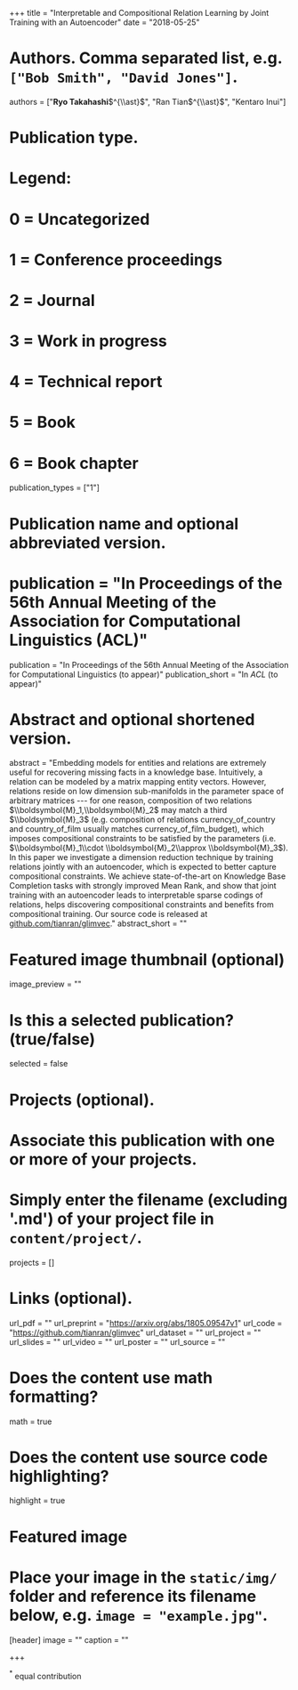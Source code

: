 +++
title = "Interpretable and Compositional Relation Learning by Joint Training with an Autoencoder"
date = "2018-05-25"

# Authors. Comma separated list, e.g. `["Bob Smith", "David Jones"]`.
authors = ["**Ryo Takahashi**$^{\\ast}$", "Ran Tian$^{\\ast}$", "Kentaro Inui"]

# Publication type.
# Legend:
# 0 = Uncategorized
# 1 = Conference proceedings
# 2 = Journal
# 3 = Work in progress
# 4 = Technical report
# 5 = Book
# 6 = Book chapter
publication_types = ["1"]

# Publication name and optional abbreviated version.
# publication = "In Proceedings of the 56th Annual Meeting of the Association for Computational Linguistics (ACL)"
publication = "In Proceedings of the 56th Annual Meeting of the Association for Computational Linguistics (to appear)"
publication_short = "In *ACL* (to appear)"

# Abstract and optional shortened version.
abstract = "Embedding models for entities and relations are extremely useful for recovering missing facts in a knowledge base. Intuitively, a relation can be modeled by a matrix mapping entity vectors. However, relations reside on low dimension sub-manifolds in the parameter space of arbitrary matrices --- for one reason, composition of two relations $\\boldsymbol{M}_1,\\boldsymbol{M}_2$ may match a third $\\boldsymbol{M}_3$ (e.g. composition of relations currency_of_country and country_of_film usually matches currency_of_film_budget), which imposes compositional constraints to be satisfied by the parameters (i.e. $\\boldsymbol{M}_1\\cdot \\boldsymbol{M}_2\\approx \\boldsymbol{M}_3$). In this paper we investigate a dimension reduction technique by training relations jointly with an autoencoder, which is expected to better capture compositional constraints. We achieve state-of-the-art on Knowledge Base Completion tasks with strongly improved Mean Rank, and show that joint training with an autoencoder leads to interpretable sparse codings of relations, helps discovering compositional constraints and benefits from compositional training. Our source code is released at [github.com/tianran/glimvec](https://github.com/tianran/glimvec)."
abstract_short = ""

# Featured image thumbnail (optional)
image_preview = ""

# Is this a selected publication? (true/false)
selected = false

# Projects (optional).
#   Associate this publication with one or more of your projects.
#   Simply enter the filename (excluding '.md') of your project file in `content/project/`.
projects = []

# Links (optional).
url_pdf = ""
url_preprint = "https://arxiv.org/abs/1805.09547v1"
url_code = "https://github.com/tianran/glimvec"
url_dataset = ""
url_project = ""
url_slides = ""
url_video = ""
url_poster = ""
url_source = ""

# Does the content use math formatting?
math = true

# Does the content use source code highlighting?
highlight = true

# Featured image
# Place your image in the `static/img/` folder and reference its filename below, e.g. `image = "example.jpg"`.
[header]
image = ""
caption = ""

+++

${}^{\ast}$ equal contribution

